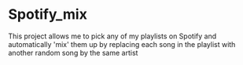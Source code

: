 # Spotify_mix
This project allows me to pick any of my playlists on Spotify and automatically 'mix' them up by replacing each song in the playlist with another random song by the same artist
